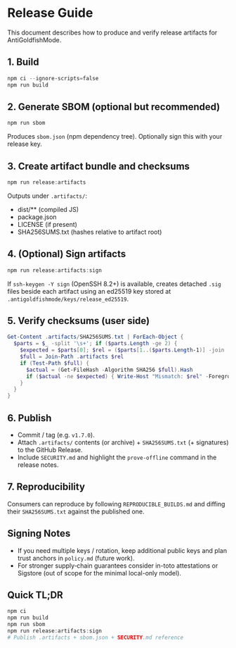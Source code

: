 # Release Guide

This document describes how to produce and verify release artifacts for AntiGoldfishMode.

## 1. Build
```powershell
npm ci --ignore-scripts=false
npm run build
```

## 2. Generate SBOM (optional but recommended)
```powershell
npm run sbom
```
Produces `sbom.json` (npm dependency tree). Optionally sign this with your release key.

## 3. Create artifact bundle and checksums
```powershell
npm run release:artifacts
```
Outputs under `.artifacts/`:
- dist/** (compiled JS)
- package.json
- LICENSE (if present)
- SHA256SUMS.txt (hashes relative to artifact root)

## 4. (Optional) Sign artifacts
```powershell
npm run release:artifacts:sign
```
If `ssh-keygen -Y sign` (OpenSSH 8.2+) is available, creates detached `.sig` files beside each artifact using an ed25519 key stored at `.antigoldfishmode/keys/release_ed25519`.

## 5. Verify checksums (user side)
```powershell
Get-Content .artifacts/SHA256SUMS.txt | ForEach-Object {
  $parts = $_ -split '\s+'; if ($parts.Length -ge 2) {
    $expected = $parts[0]; $rel = ($parts[1..($parts.Length-1)] -join ' ').Trim();
    $full = Join-Path .artifacts $rel
    if (Test-Path $full) {
      $actual = (Get-FileHash -Algorithm SHA256 $full).Hash
      if ($actual -ne $expected) { Write-Host "Mismatch: $rel" -ForegroundColor Red }
    }
  }
}
```

## 6. Publish
- Commit / tag (e.g. `v1.7.0`).
- Attach `.artifacts/` contents (or archive) + `SHA256SUMS.txt` (+ signatures) to the GitHub Release.
- Include `SECURITY.md` and highlight the `prove-offline` command in the release notes.

## 7. Reproducibility
Consumers can reproduce by following `REPRODUCIBLE_BUILDS.md` and diffing their `SHA256SUMS.txt` against the published one.

## Signing Notes
- If you need multiple keys / rotation, keep additional public keys and plan trust anchors in `policy.md` (future work).
- For stronger supply‑chain guarantees consider in-toto attestations or Sigstore (out of scope for the minimal local-only model).

## Quick TL;DR
```powershell
npm ci
npm run build
npm run sbom
npm run release:artifacts:sign
# Publish .artifacts + sbom.json + SECURITY.md reference
```
